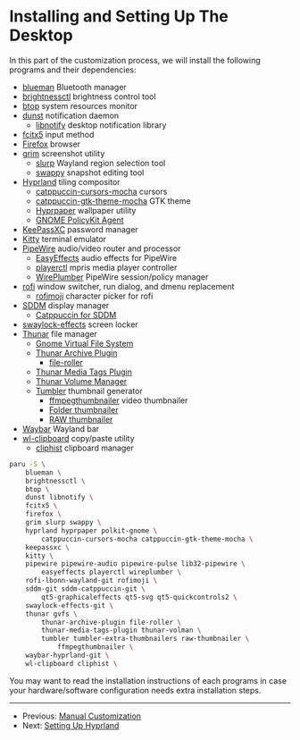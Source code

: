 # Installing and Setting Up The Desktop

In this part of the customization process, we will install
the following programs and their dependencies:

- [blueman](https://github.com/blueman-project/blueman) Bluetooth manager
- [brightnessctl](https://github.com/Hummer12007/brightnessctl) brightness
  control tool
- [btop](https://github.com/aristocratos/btop) system resources monitor
- [dunst](https://dunst-project.org/) notification daemon
  - [libnotify](https://gitlab.gnome.org/GNOME/libnotify) desktop notification library
- [fcitx5](https://github.com/fcitx/fcitx5) input method
- [Firefox](https://www.mozilla.org/en-US/firefox/new/) browser
- [grim](https://git.sr.ht/~emersion/grim) screenshot utility
  - [slurp](https://github.com/emersion/slurp) Wayland region selection tool
  - [swappy](https://github.com/jtheoof/swappy) snapshot editing tool
- [Hyprland](https://hyprland.org/) tiling compositor
  - [catppuccin-cursors-mocha](https://github.com/catppuccin/cursors) cursors
  - [catppuccin-gtk-theme-mocha](https://github.com/catppuccin/gtk) GTK theme
  - [Hyprpaper](https://github.com/hyprwm/hyprpaper) wallpaper utility
  - [GNOME PolicyKit Agent](https://gitlab.gnome.org/Archive/policykit-gnome)
- [KeePassXC](https://keepassxc.org/) password manager
- [Kitty](https://sw.kovidgoyal.net/kitty/) terminal emulator
- [PipeWire](https://pipewire.org) audio/video router and processor
  - [EasyEffects](https://github.com/wwmm/easyeffects) audio effects for PipeWire
  - [playerctl](https://github.com/altdesktop/playerctl) mpris media player controller
  - [WirePlumber](https://pipewire.pages.freedesktop.org/wireplumber/)
    PipeWire session/policy manager
- [rofi](https://github.com/lbonn/rofi) window switcher, run dialog, and dmenu replacement
  - [rofimoji](https://github.com/fdw/rofimoji) character picker for rofi
- [SDDM](https://github.com/sddm/sddm/) display manager
  - [Catppuccin for SDDM](https://github.com/khaneliman/catppuccin-sddm-corners)
- [swaylock-effects](https://github.com/jirutka/swaylock-effects) screen locker
- [Thunar](https://docs.xfce.org/xfce/thunar/start) file manager
  - [Gnome Virtual File System](https://wiki.gnome.org/Projects/gvfs)
  - [Thunar Archive Plugin](https://goodies.xfce.org/projects/thunar-plugins/thunar-archive-plugin)
    - [file-roller](https://wiki.gnome.org/Apps/FileRoller)
  - [Thunar Media Tags Plugin](https://goodies.xfce.org/projects/thunar-plugins/thunar-media-tags-plugin)
  - [Thunar Volume Manager](https://goodies.xfce.org/projects/thunar-plugins/thunar-volman)
  - [Tumbler](https://gitlab.xfce.org/xfce/tumbler) thumbnail generator
    - [ffmpegthumbnailer](https://github.com/dirkvdb/ffmpegthumbnailer) video thumbnailer
    - [Folder thumbnailer](https://github.com/j-james/thunar-folder-thumbnails)
    - [RAW thumbnailer](https://code.google.com/archive/p/raw-thumbnailer/)
- [Waybar](https://github.com/Alexays/Waybar) Wayland bar
- [wl-clipboard](https://github.com/bugaevc/wl-clipboard) copy/paste utility
  - [cliphist](https://github.com/sentriz/cliphist) clipboard manager

```bash
paru -S \
    blueman \
    brightnessctl \
    btop \
    dunst libnotify \
    fcitx5 \
    firefox \
    grim slurp swappy \
    hyprland hyprpaper polkit-gnome \
        catppuccin-cursors-mocha catppuccin-gtk-theme-mocha \
    keepassxc \
    kitty \
    pipewire pipewire-audio pipewire-pulse lib32-pipewire \
        easyeffects playerctl wireplumber \
    rofi-lbonn-wayland-git rofimoji \
    sddm-git sddm-catppuccin-git \
        qt5-graphicaleffects qt5-svg qt5-quickcontrols2 \
    swaylock-effects-git \
    thunar gvfs \
        thunar-archive-plugin file-roller \
        thunar-media-tags-plugin thunar-volman \
        tumbler tumbler-extra-thumbnailers raw-thumbnailer \
            ffmpegthumbnailer \
    waybar-hyprland-git \
    wl-clipboard cliphist \
```

You may want to read the installation instructions of each programs
in case your hardware/software configuration needs extra installation
steps.

---

- Previous: [Manual Customization](./manual_customization.md)
- Next: [Setting Up Hyprland](./setting_up_hyprland.md)

